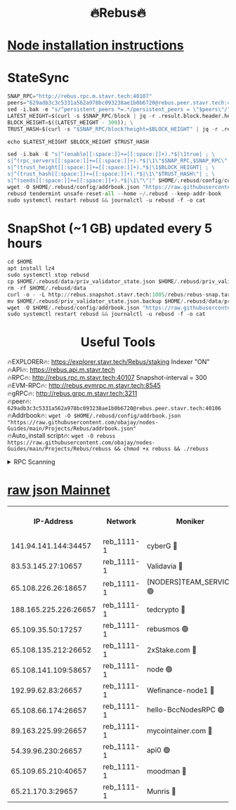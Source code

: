  <h1 align="center"> 🔥Rebus🔥</h1>


[Node installation instructions](https://github.com/obajay/nodes-Guides/tree/main/Projects/Rebus)
=
# StateSync
```python
SNAP_RPC="http://rebus.rpc.m.stavr.tech:40107"
peers="629adb3c3c5331a562a978bc093238ae1b0b6720@rebus.peer.stavr.tech:40106"
sed -i.bak -e "s/^persistent_peers *=.*/persistent_peers = \"$peers\"/" $HOME/.rebusd/config/config.toml
LATEST_HEIGHT=$(curl -s $SNAP_RPC/block | jq -r .result.block.header.height); \
BLOCK_HEIGHT=$((LATEST_HEIGHT - 300)); \
TRUST_HASH=$(curl -s "$SNAP_RPC/block?height=$BLOCK_HEIGHT" | jq -r .result.block_id.hash)

echo $LATEST_HEIGHT $BLOCK_HEIGHT $TRUST_HASH

sed -i.bak -E "s|^(enable[[:space:]]+=[[:space:]]+).*$|\1true| ; \
s|^(rpc_servers[[:space:]]+=[[:space:]]+).*$|\1\"$SNAP_RPC,$SNAP_RPC\"| ; \
s|^(trust_height[[:space:]]+=[[:space:]]+).*$|\1$BLOCK_HEIGHT| ; \
s|^(trust_hash[[:space:]]+=[[:space:]]+).*$|\1\"$TRUST_HASH\"| ; \
s|^(seeds[[:space:]]+=[[:space:]]+).*$|\1\"\"|" $HOME/.rebusd/config/config.toml
wget -O $HOME/.rebusd/config/addrbook.json "https://raw.githubusercontent.com/obajay/nodes-Guides/main/Projects/Rebus/addrbook.json"
rebusd tendermint unsafe-reset-all --home ~/.rebusd --keep-addr-book
sudo systemctl restart rebusd && journalctl -u rebusd -f -o cat
```

# SnapShot (~1 GB) updated every 5 hours
```python
cd $HOME
apt install lz4
sudo systemctl stop rebusd
cp $HOME/.rebusd/data/priv_validator_state.json $HOME/.rebusd/priv_validator_state.json.backup
rm -rf $HOME/.rebusd/data
curl -o - -L http://rebus.snapshot.stavr.tech:1005/rebus/rebus-snap.tar.lz4 | lz4 -c -d - | tar -x -C $HOME/.rebusd --strip-components 2
mv $HOME/.rebusd/priv_validator_state.json.backup $HOME/.rebusd/data/priv_validator_state.json
wget -O $HOME/.rebusd/config/addrbook.json "https://raw.githubusercontent.com/obajay/nodes-Guides/main/Projects/Rebus/addrbook.json"
sudo systemctl restart rebusd && journalctl -u rebusd -f -o cat
```
 <h1 align="center"> Useful Tools</h1>

🔥EXPLORER🔥:          https://explorer.stavr.tech/Rebus/staking        Indexer "ON" \
🔥API🔥:                      https://rebus.api.m.stavr.tech \
🔥RPC🔥:                      http://rebus.rpc.m.stavr.tech:40107              Snapshot-interval = 300 \
🔥EVM-RPC🔥:                http://rebus.evmrpc.m.stavr.tech:8545 \
🔥gRPC🔥:                    http://rebus.grpc.m.stavr.tech:3211 \
🔥peer🔥:                     `629adb3c3c5331a562a978bc093238ae1b0b6720@rebus.peer.stavr.tech:40106` \
🔥Addrbook🔥:    ```wget -O $HOME/.rebusd/config/addrbook.json "https://raw.githubusercontent.com/obajay/nodes-Guides/main/Projects/Rebus/addrbook.json"``` \
🔥Auto_install script🔥: ```wget -O rebuss https://raw.githubusercontent.com/obajay/nodes-Guides/main/Projects/Rebus/rebuss && chmod +x rebuss && ./rebuss```

<details>
<summary>RPC Scanning</summary>

<h2 align="center"> We scan nodes in real time every 4 hours. And we provide the final result of RPC endpoints.
We cannot influence the operation of these nodes in any way. </h2>


```python
If Voting Power is higher than 0 --> then the Node is a validator of the network and may be subject to attack and be a potential threat to the chain.
```
```python
We marked such validators with a red symbol
```

</details>

[raw json Mainnet](https://rpc-check.rebusm.stavr.tech/rebusm/rpc-rebusm-result.json)
=



<table><tr><th>IP-Address</th><th>Network</th><th>Moniker</th><th>Latest Block Height</th><th>Earliest Block Height</th><th>Catching Up</th><th>Tx Index</th><th>Voting Power</th><th>Scan Time</th></tr><tr><td>141.94.141.144:34457</td><td>reb_1111-1</td><td>cyberG 🔴</td><td>12527559</td><td>8486101</td><td>False</td><td>on</td><td>1045498</td><td>2023-12-08T08:57:47.248490093UTC</td></tr><tr><td>83.53.145.27:10657</td><td>reb_1111-1</td><td>Validavia 🔴</td><td>12527562</td><td>8812031</td><td>False</td><td>off</td><td>1027614</td><td>2023-12-08T08:57:59.389226785UTC</td></tr><tr><td>65.108.226.26:18657</td><td>reb_1111-1</td><td>[NODERS]TEAM_SERVICE 🟢</td><td>12527562</td><td>9280501</td><td>False</td><td>on</td><td>0</td><td>2023-12-08T08:57:58.584295801UTC</td></tr><tr><td>188.165.225.226:26657</td><td>reb_1111-1</td><td>tedcrypto 🔴</td><td>12527555</td><td>10217701</td><td>False</td><td>on</td><td>2133469</td><td>2023-12-08T08:57:37.236927926UTC</td></tr><tr><td>65.109.35.50:17257</td><td>reb_1111-1</td><td>rebusmos 🟢</td><td>12527549</td><td>10844401</td><td>False</td><td>on</td><td>0</td><td>2023-12-08T08:57:17.918873677UTC</td></tr><tr><td>65.108.135.212:26652</td><td>reb_1111-1</td><td>2xStake.com 🔴</td><td>12527558</td><td>11112501</td><td>False</td><td>off</td><td>1067100</td><td>2023-12-08T08:57:43.757865567UTC</td></tr><tr><td>65.108.141.109:58657</td><td>reb_1111-1</td><td>node 🟢</td><td>12527549</td><td>11172401</td><td>False</td><td>on</td><td>0</td><td>2023-12-08T08:57:17.539101022UTC</td></tr><tr><td>192.99.62.83:26657</td><td>reb_1111-1</td><td>Wefinance-node1 🔴</td><td>12527559</td><td>11258401</td><td>False</td><td>on</td><td>3187226</td><td>2023-12-08T08:57:46.896626745UTC</td></tr><tr><td>65.108.66.174:26657</td><td>reb_1111-1</td><td>hello-BccNodesRPC 🟢</td><td>12527549</td><td>12105701</td><td>False</td><td>on</td><td>0</td><td>2023-12-08T08:57:12.543171076UTC</td></tr><tr><td>89.163.225.99:26657</td><td>reb_1111-1</td><td>mycointainer.com 🔴</td><td>12527549</td><td>12224101</td><td>False</td><td>on</td><td>4865531</td><td>2023-12-08T08:57:12.920768226UTC</td></tr><tr><td>54.39.96.230:26657</td><td>reb_1111-1</td><td>api0 🟢</td><td>12527548</td><td>12372001</td><td>False</td><td>on</td><td>0</td><td>2023-12-08T08:57:09.586056367UTC</td></tr><tr><td>65.109.65.210:40657</td><td>reb_1111-1</td><td>moodman 🔴</td><td>12527551</td><td>12427551</td><td>False</td><td>off</td><td>1047471</td><td>2023-12-08T08:57:24.504266217UTC</td></tr><tr><td>65.21.170.3:29657</td><td>reb_1111-1</td><td>Munris 🔴</td><td>12527559</td><td>12427559</td><td>False</td><td>off</td><td>1517601</td><td>2023-12-08T08:57:46.180375954UTC</td></tr></table>